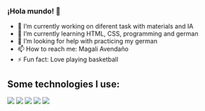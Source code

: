 ### ¡Hola mundo! 👋


- 🔭 I’m currently working on diferent task with materials and IA
- 🌱 I’m currently learning HTML, CSS, programming and german
- 🤔 I’m looking for help with practicing my german
- 📫 How to reach me: Magali Avendaño
- ⚡ Fun fact: Love playing basketball 


## Some technologies I use: 
<img src="https://img.shields.io/badge/HTML5-E34F26?style=for-the-badge&logo=html5&logoColor=white" /> <img src="https://img.shields.io/badge/CSS3-1572B6?style=for-the-badge&logo=css3&logoColor=white" /> <img src="https://img.shields.io/badge/JavaScript-323330?style=for-the-badge&logo=javascript&logoColor=F7DF1E" /> <img src="https://img.shields.io/badge/LaTeX-47A141?style=for-the-badge&logo=LaTeX&logoColor=white" /> <img src="https://img.shields.io/badge/Python-FFD43B?style=for-the-badge&logo=python&logoColor=blue" />

<!--https://github.com/alexandresanlim/Badges4-README.md-Profile -->

<!--
# Markdown

# Encabezado 1
## Encabezado 2
### Encabezado 3

## Estilos de Texto 

**Palabra en negrita**

*Palabra en cursiva*

~~Este texto está equivocado~~

Mi primera línea de código en Python
```
print('Hola, mundo!')
```

## Listas 

 - JavaScript

 * Python

 + Goland

   
## Link externo en readme de GitHub

El markdown lo aprendí en [Tecnolochicas](https://tecnolochicas.mx/)

-->

